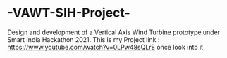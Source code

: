 # -VAWT-SIH-Project-
Design and development of a Vertical Axis Wind Turbine prototype under Smart India Hackathon 2021.
This is my Project link : https://www.youtube.com/watch?v=0LPw48sQLrE 
once look into it

